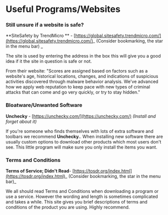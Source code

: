 # Useful Programs/Websites

### Still unsure if a website is safe?

**SiteSafety by TrendMicro ** - [https://global.sitesafety.trendmicro.com/](https://global.sitesafety.trendmicro.com/)_ \(Consider bookmarking, the star in the menu bar\) _

The site is used by entering the address in the box this will give you a good idea if it the site in question is safe or not.

From their website: "Scores are assigned based on factors such as a website's age, historical locations, changes, and indications of suspicious activities discovered through malware behavior analysis. We've advanced how we apply web reputation to keep pace with new types of criminal attacks that can come and go very quickly, or try to stay hidden."

### Bloatware/Unwanted Software

**Unchecky** - [https://unchecky.com/](https://unchecky.com/) _\(Install and forget about it\)_

If you're someone who finds themselves with lots of extra software and toolbars we recommend **Unchecky.**. When installing new software there are usually custom options to download other products which most users don't see. This little program will make sure you only install the items you want.

### Terms and Conditions

**Terms of Service; Didn't Read**- [https://tosdr.org/index.html](https://tosdr.org/index.html)_ \(Consider bookmarking, the star in the menu bar\)_ 

We all should read Terms and Conditions when downloading a program or use a service. However the wording and length is sometimes complicated and takes a while. This site gives you brief descriptions of terms and conditions of the product you are using. Highly recommend.


